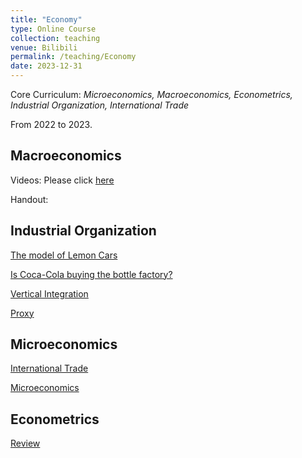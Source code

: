 ```yaml
---
title: "Economy"
type: Online Course
collection: teaching
venue: Bilibili
permalink: /teaching/Economy
date: 2023-12-31
---
```


Core Curriculum: *Microeconomics, Macroeconomics, Econometrics, Industrial Organization, International Trade*

From 2022 to 2023.

Macroeconomics
---
Videos: Please click [here](https://www.bilibili.com/video/BV1b1421o7Yp/)

Handout:

Industrial Organization
---
[The model of Lemon Cars](https://www.bilibili.com/video/BV1bD4y1w7AX/)

[Is Coca-Cola buying the bottle factory?](https://www.bilibili.com/video/BV1gD4y1v76c/)

[Vertical Integration](https://www.bilibili.com/video/BV1sd4y1x7Qe/)

[Proxy](https://www.bilibili.com/video/BV19P4y1X7PY/)

Microeconomics
---
[International Trade](https://www.bilibili.com/video/BV1wR4y1q7Wu/)

[Microeconomics](https://www.bilibili.com/video/BV1nw4m117Bb/)

Econometrics
---
[Review](https://www.bilibili.com/video/BV15o4y137KW/)

